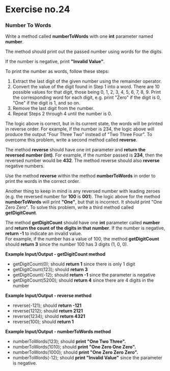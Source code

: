 # Exercise no.24
### Number To Words

Write a method called **numberToWords** with one **int** parameter named **number**. 

The method should print out the passed number using words for the digits.

If the number is negative, print **"Invalid Value"**.

To print the number as words, follow these steps:
1. Extract the last digit of the given number using the remainder operator.
2. Convert the value of the digit found in Step 1 into a word. There are 10 possible values for that digit, those being 0, 1, 2, 3, 4, 5, 6, 7, 8, 9. Print the corresponding word for each digit, e.g. print "Zero" if the digit is 0, "One" if the digit is 1, and so on.
3. Remove the last digit from the number.
4. Repeat Steps 2 through 4 until the number is 0.
   
The logic above is correct, but in its current state, the words will be printed in reverse order. For example, if the number is 234, the logic above will produce the output "Four Three Two" instead of "Two Three Four". To overcome this problem, write a second method called **reverse**.

The method **reverse** should have one int parameter and **return the reversed number (int)**. For example, if the number passed is **234**, then the reversed number would be **432**. The method reverse should also **reverse** negative numbers.

Use the method **reverse** within the method **numberToWords** in order to print the words in the correct order.

Another thing to keep in mind is any reversed number with leading zeroes (e.g. the reversed number for **100** is **001**). The logic above for the method **numberToWords** will print **"One"**, but that is incorrect. It should print "One Zero Zero". To solve this problem, write a third method called **getDigitCount**.

The method **getDigitCount** should have one **int** parameter called **number** and **return the count of the digits in that number**. If the number is negative, **return -1** to indicate an invalid value.  
For example, if the number has a value of 100, the method **getDigitCount** should **return 3** since the number 100 has 3 digits (1, 0, 0).

**Example Input/Output - getDigitCount method**
- getDigitCount(0); should **return 1** since there is only 1 digit
- getDigitCount(123); should **return 3**
- getDigitCount(-12); should **return -1** since the parameter is negative
- getDigitCount(5200); should **return 4** since there are 4 digits in the number

**Example Input/Output - reverse method**
- reverse(-121); should **return -121**
- reverse(1212); should **return 2121**
- reverse(1234); should **return 4321**
- reverse(100); should **return 1**

**Example Input/Output - numberToWords method**
- numberToWords(123); should **print "One Two Three".**
- numberToWords(1010); should **print "One Zero One Zero".**
- numberToWords(1000); should **print "One Zero Zero Zero".**
- numberToWords(-12); should **print "Invalid Value"** since the parameter is negative.